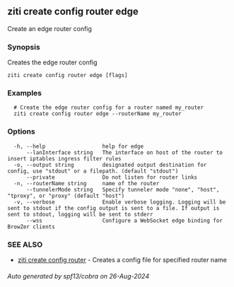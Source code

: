 ## ziti create config router edge

Create an edge router config

### Synopsis

Creates the edge router config

```
ziti create config router edge [flags]
```

### Examples

```
  # Create the edge router config for a router named my_router
  ziti create config router edge --routerName my_router
```

### Options

```
  -h, --help                  help for edge
      --lanInterface string   The interface on host of the router to insert iptables ingress filter rules
  -o, --output string         designated output destination for config, use "stdout" or a filepath. (default "stdout")
      --private               Do not listen for router links
  -n, --routerName string     name of the router
      --tunnelerMode string   Specify tunneler mode "none", "host", "tproxy", or "proxy" (default "host")
  -v, --verbose               Enable verbose logging. Logging will be sent to stdout if the config output is sent to a file. If output is sent to stdout, logging will be sent to stderr
      --wss                   Configure a WebSocket edge binding for BrowZer clients
```

### SEE ALSO

* [ziti create config router](../router.md)	 - Creates a config file for specified router name

###### Auto generated by spf13/cobra on 26-Aug-2024
